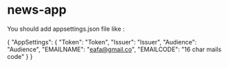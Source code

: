 # news-app
You should add appsettings.json file like :

{
  "AppSettings": {
    "Token": "Token",
    "Issuer": "Issuer",
    "Audience": "Audience",
    "EMAILNAME": "eafa@gmail.co",
    "EMAILCODE": "16 char mails code"
  }
}
